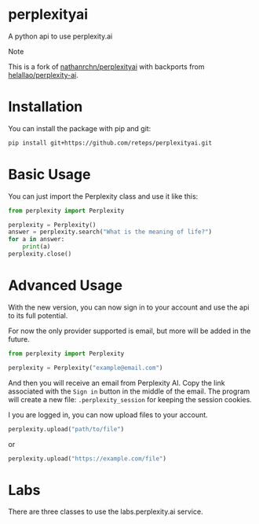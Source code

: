 # perplexityai
A python api to use perplexity.ai

> [!NOTE]
> This is a fork of [nathanrchn/perplexityai](https://github.com/nathanrchn/perplexityai) with backports from [helallao/perplexity-ai](https://github.com/helallao/perplexity-ai).

# Installation

You can install the package with pip and git:

```bash
pip install git+https://github.com/reteps/perplexityai.git
```

# Basic Usage

You can just import the Perplexity class and use it like this:

```python
from perplexity import Perplexity

perplexity = Perplexity()
answer = perplexity.search("What is the meaning of life?")
for a in answer:
    print(a)
perplexity.close()
```

# Advanced Usage
With the new version, you can now sign in to your account and use the api to its full potential.

For now the only provider supported is email, but more will be added in the future.
```python
from perplexity import Perplexity

perplexity = Perplexity("example@email.com")
```

And then you will receive an email from Perplexity AI. Copy the link associated with the `Sign in` button in the middle of the email.
The program will create a new file: `.perplexity_session` for keeping the session cookies.

I you are logged in, you can now upload files to your account.

```python
perplexity.upload("path/to/file")
```

or

```python
perplexity.upload("https://example.com/file")
```

# Labs
There are three classes to use the labs.perplexity.ai service.
